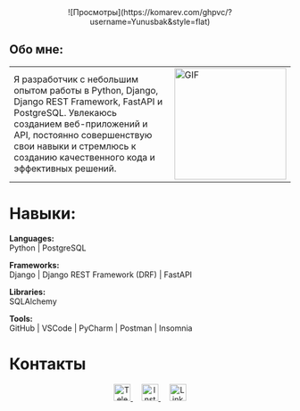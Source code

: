 <center>![Просмотры](https://komarev.com/ghpvc/?username=Yunusbak&style=flat)</center>

## Обо мне:

<table>
  <tr>
    <td>
      Я разработчик с небольшим опытом работы в Python, Django, Django REST Framework, FastAPI и PostgreSQL. Увлекаюсь созданием веб-приложений и API, постоянно совершенствую свои навыки и стремлюсь к созданию качественного кода и эффективных решений.
    </td>
    <td>
      <img src="https://i.pinimg.com/originals/81/17/8b/81178b47a8598f0c81c4799f2cdd4057.gif" alt="GIF" style="width: 200px; height: auto;"/>
    </td>
  </tr>
</table>

# Навыки:

**Languages:**  
Python | PostgreSQL

**Frameworks:**  
Django | Django REST Framework (DRF) | FastAPI

**Libraries:**  
SQLAlchemy

**Tools:**  
GitHub | VSCode | PyCharm | Postman | Insomnia

<p align="center"><h1>Контакты</h1></p>

<p align="center">
  <a href="https://t.me/yunusbakk" target="_blank">
    <img src="https://cdn.icon-icons.com/icons2/2429/PNG/512/telegram_logo_icon_147228.png" alt="Telegram" style="width:30px; height:30px;"/>
  </a>
  &nbsp;&nbsp;&nbsp;
  <a href="https://instagram.com/yunusbakk" target="_blank">
    <img src="https://upload.wikimedia.org/wikipedia/commons/thumb/e/e7/Instagram_logo_2016.svg/2048px-Instagram_logo_2016.svg.png" alt="Instagram" style="width:30px; height:30px;"/>
  </a>
  &nbsp;&nbsp;&nbsp;
  <a href="https://www.linkedin.com/in/yusupovyunusbek" target="_blank">
    <img src="https://www.pagetraffic.com/blog/wp-content/uploads/2022/09/linkedin-logo-icon-3D.png" alt="Linkedln" style="width:30px; height:30px;"/>
  </a>
</p>
